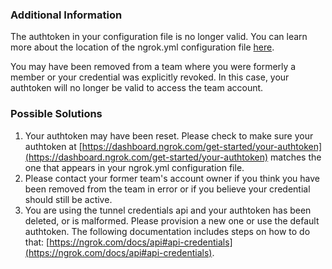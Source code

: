 
### Additional Information

The authtoken in your configuration file is no longer valid. You can learn more about the location of the ngrok.yml configuration file [here](https://ngrok.com/docs#config-location).

You may have been removed from a team where you were formerly a member or your credential was explicitly revoked. In this case, your authtoken will no longer be valid to access the team account.

### Possible Solutions

1. Your authtoken may have been reset. Please check to make sure your authtoken at [https://dashboard.ngrok.com/get-started/your-authtoken](https://dashboard.ngrok.com/get-started/your-authtoken) matches the one that appears in your ngrok.yml configuration file.
2. Please contact your former team's account owner if you think you have been removed from the team in error or if you believe your credential should still be active.
3. You are using the tunnel credentials api and your authtoken has been deleted, or is malformed. Please provision a new one or use the default authtoken. The following documentation includes steps on how to do that: [https://ngrok.com/docs/api#api-credentials](https://ngrok.com/docs/api#api-credentials).
